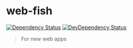# web-fish

[![Dependency Status][depstat-image]][depstat-url]
[![DevDependency Status][depstat-dev-image]][depstat-dev-url]

> For new web apps

[depstat-url]: https://david-dm.org/VovanR/web-fish
[depstat-image]: https://david-dm.org/VovanR/web-fish.svg

[depstat-dev-url]: https://david-dm.org/VovanR/web-fish
[depstat-dev-image]: https://david-dm.org/VovanR/web-fish/dev-status.svg
